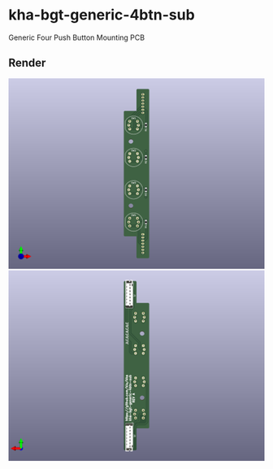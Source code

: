 # kha-bgt-generic-4btn-sub

Generic Four Push Button Mounting PCB

## Render

<img src="kha-bgt-generic-4btn-sub-render-front.png" width="800"/>

<img src="kha-bgt-generic-4btn-sub-render-back.png" width="800"/>
